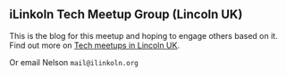 ## iLinkoln Tech Meetup Group (Lincoln UK)
This is the blog for this meetup and hoping to engage others based on it.
Find out more on [Tech meetups in Lincoln UK](http://ilinkoln.org/ "Lincoln digital technology meetup group").

Or email Nelson `mail@ilinkoln.org`
